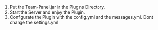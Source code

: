 1. Put the Team-Panel.jar in the Plugins Directory.
2. Start the Server and enjoy the Plugin.
3. Configurate the Plugin with the config.yml and the messages.yml. Dont change the settings.yml
